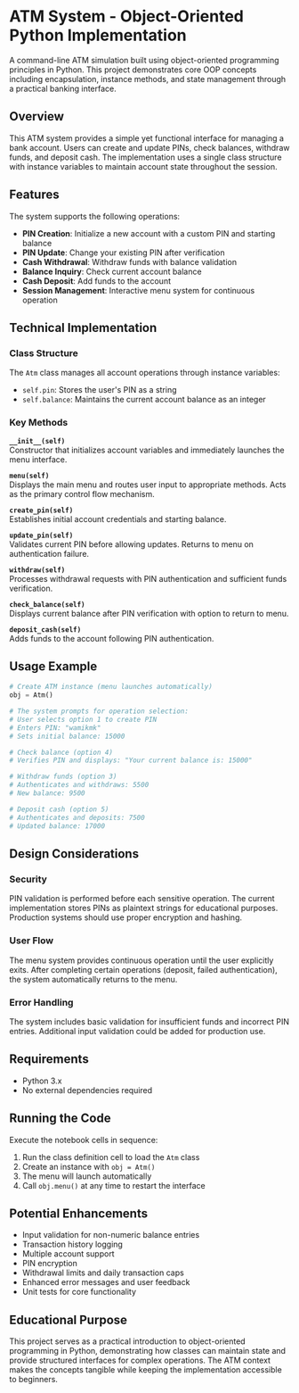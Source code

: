 # ATM System - Object-Oriented Python Implementation

A command-line ATM simulation built using object-oriented programming principles in Python. This project demonstrates core OOP concepts including encapsulation, instance methods, and state management through a practical banking interface.

## Overview

This ATM system provides a simple yet functional interface for managing a bank account. Users can create and update PINs, check balances, withdraw funds, and deposit cash. The implementation uses a single class structure with instance variables to maintain account state throughout the session.

## Features

The system supports the following operations:

- **PIN Creation**: Initialize a new account with a custom PIN and starting balance
- **PIN Update**: Change your existing PIN after verification
- **Cash Withdrawal**: Withdraw funds with balance validation
- **Balance Inquiry**: Check current account balance
- **Cash Deposit**: Add funds to the account
- **Session Management**: Interactive menu system for continuous operation

## Technical Implementation

### Class Structure

The `Atm` class manages all account operations through instance variables:

- `self.pin`: Stores the user's PIN as a string
- `self.balance`: Maintains the current account balance as an integer

### Key Methods

**`__init__(self)`**  
Constructor that initializes account variables and immediately launches the menu interface.

**`menu(self)`**  
Displays the main menu and routes user input to appropriate methods. Acts as the primary control flow mechanism.

**`create_pin(self)`**  
Establishes initial account credentials and starting balance.

**`update_pin(self)`**  
Validates current PIN before allowing updates. Returns to menu on authentication failure.

**`withdraw(self)`**  
Processes withdrawal requests with PIN authentication and sufficient funds verification.

**`check_balance(self)`**  
Displays current balance after PIN verification with option to return to menu.

**`deposit_cash(self)`**  
Adds funds to the account following PIN authentication.

## Usage Example

```python
# Create ATM instance (menu launches automatically)
obj = Atm()

# The system prompts for operation selection:
# User selects option 1 to create PIN
# Enters PIN: "wamikmk"
# Sets initial balance: 15000

# Check balance (option 4)
# Verifies PIN and displays: "Your current balance is: 15000"

# Withdraw funds (option 3)
# Authenticates and withdraws: 5500
# New balance: 9500

# Deposit cash (option 5)
# Authenticates and deposits: 7500
# Updated balance: 17000
```

## Design Considerations

### Security
PIN validation is performed before each sensitive operation. The current implementation stores PINs as plaintext strings for educational purposes. Production systems should use proper encryption and hashing.

### User Flow
The menu system provides continuous operation until the user explicitly exits. After completing certain operations (deposit, failed authentication), the system automatically returns to the menu.

### Error Handling
The system includes basic validation for insufficient funds and incorrect PIN entries. Additional input validation could be added for production use.

## Requirements

- Python 3.x
- No external dependencies required

## Running the Code

Execute the notebook cells in sequence:

1. Run the class definition cell to load the `Atm` class
2. Create an instance with `obj = Atm()`
3. The menu will launch automatically
4. Call `obj.menu()` at any time to restart the interface

## Potential Enhancements

- Input validation for non-numeric balance entries
- Transaction history logging
- Multiple account support
- PIN encryption
- Withdrawal limits and daily transaction caps
- Enhanced error messages and user feedback
- Unit tests for core functionality

## Educational Purpose

This project serves as a practical introduction to object-oriented programming in Python, demonstrating how classes can maintain state and provide structured interfaces for complex operations. The ATM context makes the concepts tangible while keeping the implementation accessible to beginners.
